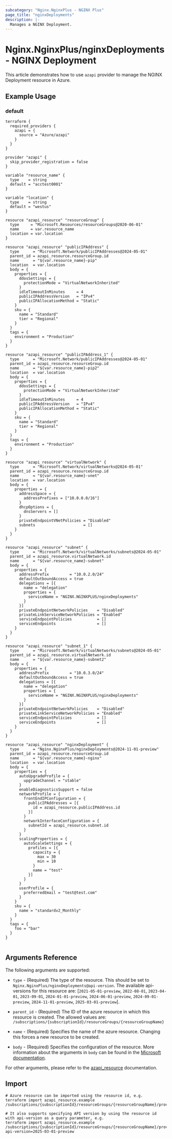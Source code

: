 ```yaml
---
subcategory: "Nginx.NginxPlus - NGINX Plus"
page_title: "nginxDeployments"
description: |-
  Manages a NGINX Deployment.
---
```


# Nginx.NginxPlus/nginxDeployments - NGINX Deployment

This article demonstrates how to use `azapi` provider to manage the NGINX Deployment resource in Azure.

## Example Usage

### default

```hcl
terraform {
  required_providers {
    azapi = {
      source = "Azure/azapi"
    }
  }
}

provider "azapi" {
  skip_provider_registration = false
}

variable "resource_name" {
  type    = string
  default = "acctest0001"
}

variable "location" {
  type    = string
  default = "westus"
}

resource "azapi_resource" "resourceGroup" {
  type     = "Microsoft.Resources/resourceGroups@2020-06-01"
  name     = var.resource_name
  location = var.location
}

resource "azapi_resource" "publicIPAddress" {
  type      = "Microsoft.Network/publicIPAddresses@2024-05-01"
  parent_id = azapi_resource.resourceGroup.id
  name      = "${var.resource_name}-pip"
  location  = var.location
  body = {
    properties = {
      ddosSettings = {
        protectionMode = "VirtualNetworkInherited"
      }
      idleTimeoutInMinutes     = 4
      publicIPAddressVersion   = "IPv4"
      publicIPAllocationMethod = "Static"
    }
    sku = {
      name = "Standard"
      tier = "Regional"
    }
  }
  tags = {
    environment = "Production"
  }
}

resource "azapi_resource" "publicIPAddress_1" {
  type      = "Microsoft.Network/publicIPAddresses@2024-05-01"
  parent_id = azapi_resource.resourceGroup.id
  name      = "${var.resource_name}-pip2"
  location  = var.location
  body = {
    properties = {
      ddosSettings = {
        protectionMode = "VirtualNetworkInherited"
      }
      idleTimeoutInMinutes     = 4
      publicIPAddressVersion   = "IPv4"
      publicIPAllocationMethod = "Static"
    }
    sku = {
      name = "Standard"
      tier = "Regional"
    }
  }
  tags = {
    environment = "Production"
  }
}

resource "azapi_resource" "virtualNetwork" {
  type      = "Microsoft.Network/virtualNetworks@2024-05-01"
  parent_id = azapi_resource.resourceGroup.id
  name      = "${var.resource_name}-vnet"
  location  = var.location
  body = {
    properties = {
      addressSpace = {
        addressPrefixes = ["10.0.0.0/16"]
      }
      dhcpOptions = {
        dnsServers = []
      }
      privateEndpointVNetPolicies = "Disabled"
      subnets                     = []
    }
  }
}

resource "azapi_resource" "subnet" {
  type      = "Microsoft.Network/virtualNetworks/subnets@2024-05-01"
  parent_id = azapi_resource.virtualNetwork.id
  name      = "${var.resource_name}-subnet"
  body = {
    properties = {
      addressPrefix         = "10.0.2.0/24"
      defaultOutboundAccess = true
      delegations = [{
        name = "delegation"
        properties = {
          serviceName = "NGINX.NGINXPLUS/nginxDeployments"
        }
      }]
      privateEndpointNetworkPolicies    = "Disabled"
      privateLinkServiceNetworkPolicies = "Enabled"
      serviceEndpointPolicies           = []
      serviceEndpoints                  = []
    }
  }
}

resource "azapi_resource" "subnet_1" {
  type      = "Microsoft.Network/virtualNetworks/subnets@2024-05-01"
  parent_id = azapi_resource.virtualNetwork.id
  name      = "${var.resource_name}-subnet2"
  body = {
    properties = {
      addressPrefix         = "10.0.3.0/24"
      defaultOutboundAccess = true
      delegations = [{
        name = "delegation"
        properties = {
          serviceName = "NGINX.NGINXPLUS/nginxDeployments"
        }
      }]
      privateEndpointNetworkPolicies    = "Disabled"
      privateLinkServiceNetworkPolicies = "Enabled"
      serviceEndpointPolicies           = []
      serviceEndpoints                  = []
    }
  }
}

resource "azapi_resource" "nginxDeployment" {
  type      = "Nginx.NginxPlus/nginxDeployments@2024-11-01-preview"
  parent_id = azapi_resource.resourceGroup.id
  name      = "${var.resource_name}-nginx"
  location  = var.location
  body = {
    properties = {
      autoUpgradeProfile = {
        upgradeChannel = "stable"
      }
      enableDiagnosticsSupport = false
      networkProfile = {
        frontEndIPConfiguration = {
          publicIPAddresses = [{
            id = azapi_resource.publicIPAddress.id
          }]
        }
        networkInterfaceConfiguration = {
          subnetId = azapi_resource.subnet.id
        }
      }
      scalingProperties = {
        autoScaleSettings = {
          profiles = [{
            capacity = {
              max = 30
              min = 10
            }
            name = "test"
          }]
        }
      }
      userProfile = {
        preferredEmail = "test@test.com"
      }
    }
    sku = {
      name = "standardv2_Monthly"
    }
  }
  tags = {
    foo = "bar"
  }
}


```



## Arguments Reference

The following arguments are supported:

* `type` - (Required) The type of the resource. This should be set to `Nginx.NginxPlus/nginxDeployments@api-version`. The available api-versions for this resource are: [`2021-05-01-preview`, `2022-08-01`, `2023-04-01`, `2023-09-01`, `2024-01-01-preview`, `2024-06-01-preview`, `2024-09-01-preview`, `2024-11-01-preview`, `2025-03-01-preview`].

* `parent_id` - (Required) The ID of the azure resource in which this resource is created. The allowed values are:  
  `/subscriptions/{subscriptionId}/resourceGroups/{resourceGroupName}`

* `name` - (Required) Specifies the name of the azure resource. Changing this forces a new resource to be created.

* `body` - (Required) Specifies the configuration of the resource. More information about the arguments in `body` can be found in the [Microsoft documentation](https://learn.microsoft.com/en-us/azure/templates/Nginx.NginxPlus/nginxDeployments?pivots=deployment-language-terraform).

For other arguments, please refer to the [azapi_resource](https://registry.terraform.io/providers/Azure/azapi/latest/docs/resources/resource) documentation.

## Import

 ```shell
 # Azure resource can be imported using the resource id, e.g.
 terraform import azapi_resource.example /subscriptions/{subscriptionId}/resourceGroups/{resourceGroupName}/providers/Nginx.NginxPlus/nginxDeployments/{resourceName}
 
 # It also supports specifying API version by using the resource id with api-version as a query parameter, e.g.
 terraform import azapi_resource.example /subscriptions/{subscriptionId}/resourceGroups/{resourceGroupName}/providers/Nginx.NginxPlus/nginxDeployments/{resourceName}?api-version=2025-03-01-preview
 ```
